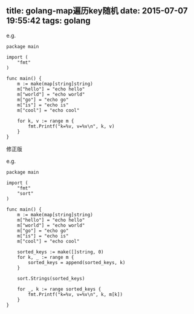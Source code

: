 title: golang-map遍历key随机
date: 2015-07-07 19:55:42
tags: golang
---

e.g. 
	
	package main
	
	import (
		"fmt"
	)
	
	func main() {
		m := make(map[string]string)
		m["hello"] = "echo hello"
		m["world"] = "echo world"
		m["go"] = "echo go"
		m["is"] = "echo is"
		m["cool"] = "echo cool"
		
		for k, v := range m {
			fmt.Printf("k=%v, v=%v\n", k, v)
		}
	}


修正版

e.g.

	package main
	
	import (
		"fmt"
		"sort"
	)
	
	func main() {
		m := make(map[string]string)
		m["hello"] = "echo hello"
		m["world"] = "echo world"
		m["go"] = "echo go"
		m["is"] = "echo is"
		m["cool"] = "echo cool"
		
		sorted_keys := make([]string, 0)
		for k, _ := range m {
			sorted_keys = append(sorted_keys, k)
		}
		
		sort.Strings(sorted_keys)
		
		for _, k := range sorted_keys {
			fmt.Printf("k=%v, v=%v\n", k, m[k])
		}
	}